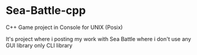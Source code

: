 # Sea-Battle-cpp
C++ Game project in Console for UNIX (Posix)

It's project where i posting my work with Sea Battle where i don't use any GUI library only CLI library
